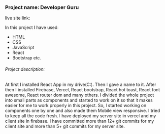 ### Project name: Developer Guru

live site link: 

In this project I have used:
* HTML 
* CSS
* JavaScript
* React
* Bootstrap etc.

###### Project description:
At first I installed React App in my drive(C:). Then I gave a name to it. After then I installed Firebase, Vercel, React bootstrap, React hot toast, React font awesome, React router dom and many others. I divided the whole project into small parts as components and started to work on it so that it makes easier for me to work properly in this project. So, I started working on components one by one and also made them Mobile view responsive. I tried to keep all the code fresh. I have deployed my server site in vercel and my client site in firebase. I have committed more than 12+ git commits for my client site and more than 5+ git commits for my server site.